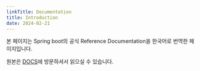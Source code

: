 ```yaml
---
linkTitle: Documentation
title: Introduction
date: 2024-02-21
---
```


본 페이지는 Spring boot의 공식 Reference Documentation을 한국어로 번역한 페이지입니다.

원본은 [DOCS](https://docs.spring.io/spring-boot/index.html)에 방문하셔서 읽으실 수 있습니다.